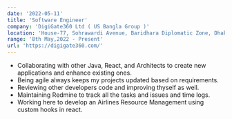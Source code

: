```yaml
---
date: '2022-05-11'
title: 'Software Engineer'
company: 'DigiGate360 Ltd ( US Bangla Group )'
location: 'House-77, Sohrawardi Avenue, Baridhara Diplomatic Zone, Dhaka-1212'
range: '8th May,2022 - Present'
url: 'https://digigate360.com/'
---
```


- Collaborating with other Java, React, and Architects to create new applications and enhance existing ones.
- Being agile always keeps my projects updated based on requirements.
- Reviewing other  developers code and improving thyself as well.
- Maintaining Redmine to track all the tasks and issues and time logs.
- Working here to develop an Airlines Resource Management using custom hooks in react.